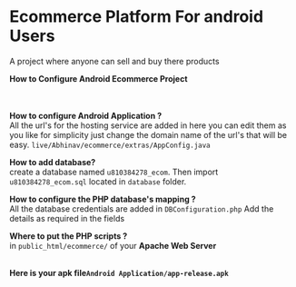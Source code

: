 # Ecommerce Platform For android Users
A project where anyone can sell and buy there products

<b> How to Configure Android Ecommerce Project</b><br>
<br><br>

<b>How to configure Android Application ?</b><br>
All the url's for the hosting service are added in here you can edit them as you like
for simplicity just change the domain name of the url's that will be easy. 
<code>live/Abhinav/ecommerce/extras/AppConfig.java</code>

<b>How to add database?</b><br>
create a database named <code>u810384278_ecom</code>. Then import <code>u810384278_ecom.sql</code> located in <code>database</code> folder.<br>

<b>How to configure the PHP database's mapping ?</b><br>
All the database credentials are added in <code>DBConfiguration.php</code>
Add the details as required in the fields

<b>Where to put the PHP scripts ?</b><br>
in <code>public_html/ecommerce/</code> of your <b>Apache Web Server</b> 

<br>
<b>Here is your apk file<code>Android Application/app-release.apk</code></b>

